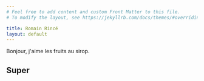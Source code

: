 ```yaml
---
# Feel free to add content and custom Front Matter to this file.
# To modify the layout, see https://jekyllrb.com/docs/themes/#overriding-theme-defaults

title: Romain Rincé
layout: default
---
```

Bonjour,
j'aime les fruits au sirop.

## Super